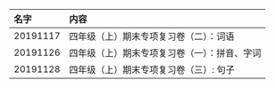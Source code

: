 
| 名字 | 内容 |
|:--|:--|
| 20191117 | 四年级（上）期末专项复习卷（二）：词语 |
| 20191126 | 四年级（上）期末专项复习卷（一）：拼音、字词  |
| 20191128 | 四年级（上）期末专项复习卷（三）: 句子 |
